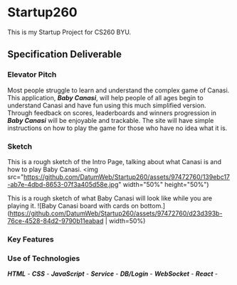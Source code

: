 # Startup260
This is my Startup Project for CS260 BYU.

## Specification Deliverable

### Elevator Pitch
Most people struggle to learn and understand the complex game of Canasi. This application, ***Baby Canasi***, will help people of all ages begin to understand Canasi and have fun using this much simplified version. Through feedback on scores, leaderboards and winners progression in ***Baby Canasi*** will be enjoyable and trackable. The site will have simple instructions on how to play the game for those who have no idea what it is.

### Sketch
This is a rough sketch of the Intro Page, talking about what Canasi is and how to play Baby Canasi.
<img src="https://github.com/DatumWeb/Startup260/assets/97472760/139ebc17-ab7e-4dbd-8653-07f3a405d58e.jpg" width="50%" height="50%")

This is a rough sketch of what Baby Canasi will look like while you are playing it.
![Baby Canasi board with cards on bottom.](https://github.com/DatumWeb/Startup260/assets/97472760/d23d393b-76ce-4528-84d2-9790b11eabad | width=50%)

### Key Features

### Use of Technologies 
***HTML*** -
***CSS*** -
***JavaScript*** -
***Service*** -
***DB/Login*** -
***WebSocket*** -
***React*** -

